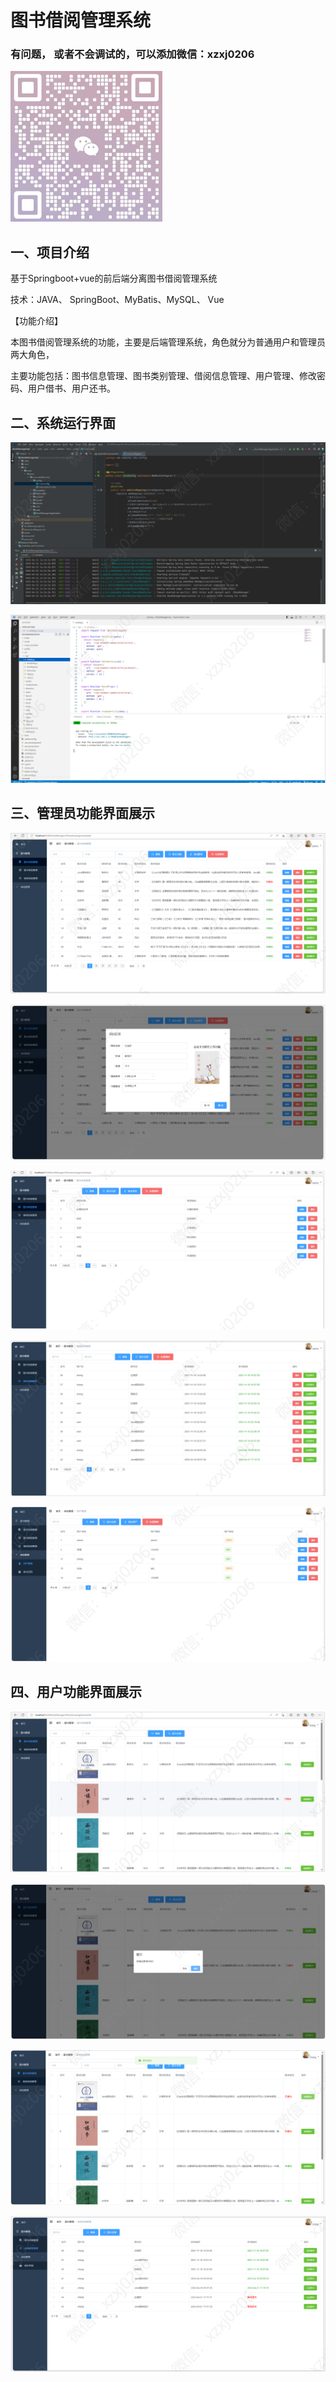 # 图书借阅管理系统

### 有问题， 或者不会调试的，可以添加微信：xzxj0206

![img.png](imgs/img.png)

## 一、项目介绍

基于Springboot+vue的前后端分离图书借阅管理系统

技术：JAVA、 SpringBoot、MyBatis、MySQL、 Vue

【功能介绍】

本图书借阅管理系统的功能，主要是后端管理系统，角色就分为普通用户和管理员两大角色，

主要功能包括：图书信息管理、图书类别管理、借阅信息管理、用户管理、修改密码、用户借书、用户还书。

## 二、系统运行界面


![img_1.png](imgs/img_1.png)

![img_2.png](imgs/img_2.png)

## 三、管理员功能界面展示

![img_3.png](imgs/img_3.png)

![img_4.png](imgs/img_4.png)

![img_5.png](imgs/img_5.png)

![img_6.png](imgs/img_6.png)

![img_7.png](imgs/img_7.png)

## 四、用户功能界面展示

![img_8.png](imgs/img_8.png)

![img_9.png](imgs/img_9.png)

![img_10.png](imgs/img_10.png)

![img_11.png](imgs/img_11.png)
